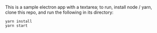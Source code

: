 This is a sample electron app with a textarea; to run, install node / yarn, clone this repo, and run the following in its directory:
```
yarn install
yarn start
```
